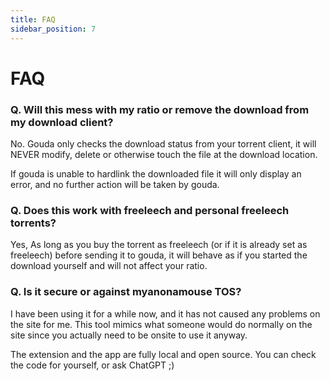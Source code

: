```yaml
---
title: FAQ
sidebar_position: 7
---
```

# FAQ

### Q. Will this mess with my ratio or remove the download from my download client?

No. Gouda only checks the download status from your torrent client, it will NEVER modify, delete or otherwise touch the file at the download location.

If gouda is unable to hardlink the downloaded file it will only display an error, and no further action will be taken by gouda.

### Q. Does this work with freeleech and personal freeleech torrents?

Yes, As long as you buy the torrent as freeleech (or if it is already set as freeleech) before sending it to gouda, 
it will behave as if you started the download yourself and will not affect your ratio.

### Q. Is it secure or against myanonamouse TOS?

I have been using it for a while now, and it has not caused any problems on the site for me. 
This tool mimics what someone would do normally on the site since you actually need to be onsite to use it anyway.

The extension and the app are fully local and open source. You can check the code for yourself, or ask ChatGPT ;)
